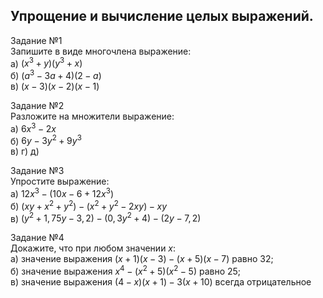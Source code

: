 ## Упрощение и вычисление целых выражений.

Задание №1  
Запишите в виде многочлена выражение:  
а) $(x^3+y)(y^3+x)$  
б) $(a^3-3a+4)(2-a)$  
в) $(x-3)(x-2)(x-1)$  

Задание №2  
Разложите на множители выражение:  
а) $6x^3-2x$  
б) $6y-3y^2+9y^3$  
в)
г)
д) 

Задание №3  
Упростите выражение:  
а) $12x^3-(10x-6+12x^3)$  
б) $(xy+x^2+y^2)-(x^2+y^2-2xy)-xy$  
в) $(y^2+1,75y-3,2)-(0,3y^2+4)-(2y-7,2)$  

Задание №4  
Докажите, что при любом значении $x$:  
а) значение выражения $(x+1)(x-3)-(x+5)(x-7)$ равно 32;  
б) значение выражения $x^4-(x^2+5)(x^2-5)$ равно 25;  
в) значение выражения $(4-x)(x+1)-3(x+10)$ всегда отрицательное  